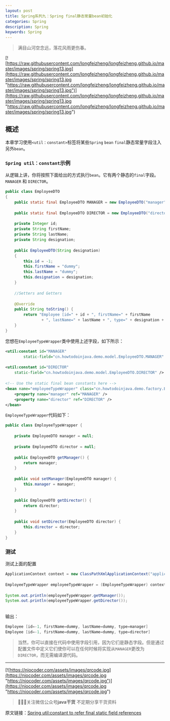 ```yaml
---
layout: post
title: Spring系列九：Spring final静态常量bean初始化
categories: Spring
description: Spring
keywords: Spring
---
```


> 满目山河空念远，落花风雨更伤春。

[![https://raw.githubusercontent.com/longfeizheng/longfeizheng.github.io/master/images/spring/spring13.jpg](https://raw.githubusercontent.com/longfeizheng/longfeizheng.github.io/master/images/spring/spring13.jpg "https://raw.githubusercontent.com/longfeizheng/longfeizheng.github.io/master/images/spring/spring13.jpg")](https://raw.githubusercontent.com/longfeizheng/longfeizheng.github.io/master/images/spring/spring13.jpg "https://raw.githubusercontent.com/longfeizheng/longfeizheng.github.io/master/images/spring/spring13.jpg")


## 概述

本章学习使用`<util：constant>`标签将某些`Spring` `bean` `final`静态常量字段注入另外`bean`。

### `Spring util：constant`示例

从逻辑上讲，你将按照下面给出的方式执行`bean`。它有两个静态的`final`字段。`MANAGER` 和 `DIRECTOR`。

```java
public class EmployeeDTO
{
    public static final EmployeeDTO MANAGER = new EmployeeDTO("manager");
 
    public static final EmployeeDTO DIRECTOR = new EmployeeDTO("director");
 
    private Integer id;
    private String firstName;
    private String lastName;
    private String designation;
 
    public EmployeeDTO(String designation)
    {
        this.id = -1;
        this.firstName = "dummy";
        this.lastName = "dummy";
        this.designation = designation;
    }
 
    //Setters and Getters
 
    @Override
    public String toString() {
        return "Employee [id=" + id + ", firstName=" + firstName
                + ", lastName=" + lastName + ", type=" + designation + "]";
    }
}

```

您想在`EmployeeTypeWrapper`类中使用上述字段，如下所示：

```xml
<util:constant id="MANAGER"
        static-field="cn.howtodoinjava.demo.model.EmployeeDTO.MANAGER" />
 
<util:constant id="DIRECTOR"
    static-field="cn.howtodoinjava.demo.model.EmployeeDTO.DIRECTOR" />
 
<!-- Use the static final bean constants here -->
<bean name="employeeTypeWrapper" class="cn.howtodoinjava.demo.factory.EmployeeTypeWrapper">
    <property name="manager" ref="MANAGER" />
    <property name="director" ref="DIRECTOR" />
</bean>
```

`EmployeeTypeWrapper`代码如下：

```java
public class EmployeeTypeWrapper {
 
    private EmployeeDTO manager = null;
 
    private EmployeeDTO director = null;
 
    public EmployeeDTO getManager() {
        return manager;
    }
 
    public void setManager(EmployeeDTO manager) {
        this.manager = manager;
    }
 
    public EmployeeDTO getDirector() {
        return director;
    }
 
    public void setDirector(EmployeeDTO director) {
        this.director = director;
    }
}
```

### 测试

测试上面的配置

```java
ApplicationContext context = new ClassPathXmlApplicationContext("applicationContext.xml");
 
EmployeeTypeWrapper employeeTypeWrapper = (EmployeeTypeWrapper) context.getBean("employeeTypeWrapper");
 
System.out.println(employeeTypeWrapper.getManager());
System.out.println(employeeTypeWrapper.getDirector());
 

```

输出：
```java
Employee [id=-1, firstName=dummy, lastName=dummy, type=manager]
Employee [id=-1, firstName=dummy, lastName=dummy, type=director]
```

> 当然，你可以直接在代码中使用字段引用，因为它们是静态字段。但是通过配置文件中定义它们使你可以在任何时候将实现从`MANAGER`更改为`DIRECTOR`，而无需编译源代码。
---
[![https://niocoder.com/assets/images/qrcode.jpg](https://niocoder.com/assets/images/qrcode.jpg "https://niocoder.com/assets/images/qrcode.jpg")](https://niocoder.com/assets/images/qrcode.jpg "https://niocoder.com/assets/images/qrcode.jpg")



> 🙂🙂🙂关注微信公众号**java干货**
不定期分享干货资料


原文链接：[Spring util:constant to refer final static field references](https://howtodoinjava.com/spring-core/spring-declare-beans-from-final-static-field-references-using-util-constant/)

